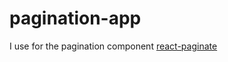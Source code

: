 # pagination-app
I use for the pagination component [react-paginate](https://github.com/AdeleD/react-paginate)